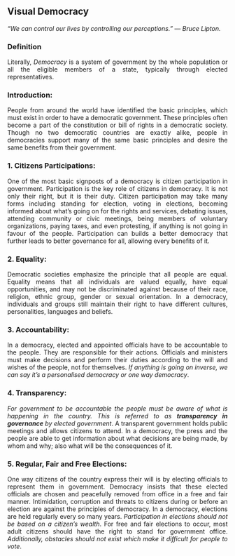 ## Visual Democracy
<i>“We can control our lives by controlling our perceptions.” — Bruce Lipton.</i>

<h3>Definition</h3>
<p align="justify">Literally, <i>Democracy</i> is a system of government by the whole population or all the eligible members of a state, typically through elected representatives.</p>
<h3>Introduction:</h3>
<p align="justify">People from around the world have identified the basic principles, which must exist in order to have a democratic government. These principles often become a part of the constitution or bill of rights in a democratic society. Though no two democratic countries are exactly alike, people in democracies support many of the same basic principles and desire the same benefits from their government.</p>
<h3>1. Citizens Participations:</h3>
<p align="justify">One of the most basic signposts of a democracy is citizen participation in government. Participation is the key role of citizens in democracy. It is not only their right, but it is their duty. Citizen participation may take many forms including standing for election, voting in elections, becoming informed about what’s going on for the rights and services, debating issues, attending community or civic meetings, being members of voluntary organizations, paying taxes, and even protesting, if anything is not going in favour of the people. Participation can builds a better democracy that further leads to better governance for all, allowing every benefits of it.</p>
<h3>2. Equality:</h3>
<p align="justify">Democratic societies emphasize the principle that all people are equal. Equality means that all individuals are valued equally, have equal opportunities, and may not be discriminated against because of their race, religion, ethnic group, gender or sexual orientation. In a democracy, individuals and groups still maintain their right to have different cultures, personalities, languages and beliefs.</p>
<h3>3. Accountability:</h3>
<p align="justify">In a democracy, elected and appointed officials have to be accountable to the people. They are responsible for their actions. Officials and ministers must make decisions and perform their duties according to the will and wishes of the people, not for themselves. <i>If anything is going on inverse, we can say it’s a personalised democracy or one way democracy</i>.</p>
<h3>4. Transparency:</h3>
<p align="justify"><i>For government to be accountable the people must be aware of what is happening in the country. This is referred to as <b>transparency in governance</b> by elected government</i>. A transparent government holds public meetings and allows citizens to attend. In a democracy, the press and the people are able to get information about what decisions are being made, by whom and why; also what will be the consequences of it.</p>
<h3>5. Regular, Fair and Free Elections:</h3>
<p align="justify">One way citizens of the country express their will is by electing officials to represent them in government. Democracy insists that these elected officials are chosen and peacefully removed from office in a free and fair manner. Intimidation, corruption and threats to citizens during or before an election are against the principles of democracy. In a democracy, elections are held regularly every so many years. <i>Participation in elections should not be based on a citizen’s wealth</i>. For free and fair elections to occur, most adult citizens should have the right to stand for government office. <i>Additionally, obstacles should not exist which make it difficult for people to vote</i>.</p>

